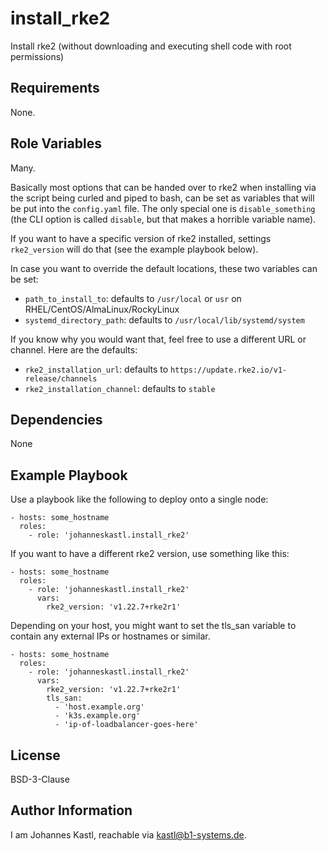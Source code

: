 install_rke2
=========

Install rke2 (without downloading and executing shell code with root permissions)

Requirements
------------

None.

Role Variables
--------------

Many.

Basically most options that can be handed over to rke2 when installing via the script being curled and piped to bash, can be set as variables that will be put into the `config.yaml` file.
The only special one is `disable_something` (the CLI option is called `disable`, but that makes a horrible variable name).

If you want to have a specific version of rke2 installed, settings `rke2_version` will do that (see the example playbook below).

In case you want to override the default locations, these two variables can be set:
- `path_to_install_to`: defaults to `/usr/local` or `usr` on RHEL/CentOS/AlmaLinux/RockyLinux
- `systemd_directory_path`: defaults to `/usr/local/lib/systemd/system`

If you know why you would want that, feel free to use a different URL or channel. Here are the defaults:
- `rke2_installation_url`: defaults to `https://update.rke2.io/v1-release/channels`
- `rke2_installation_channel`: defaults to `stable`

Dependencies
------------

None

Example Playbook
----------------

Use a playbook like the following to deploy onto a single node:

```
- hosts: some_hostname
  roles:
    - role: 'johanneskastl.install_rke2'
```

If you want to have a different rke2 version, use something like this:
```
- hosts: some_hostname
  roles:
    - role: 'johanneskastl.install_rke2'
      vars:
        rke2_version: 'v1.22.7+rke2r1'
```

Depending on your host, you might want to set the tls_san variable to contain any external IPs or hostnames or similar.
```
- hosts: some_hostname
  roles:
    - role: 'johanneskastl.install_rke2'
      vars:
        rke2_version: 'v1.22.7+rke2r1'
        tls_san:
          - 'host.example.org'
          - 'k3s.example.org'
          - 'ip-of-loadbalancer-goes-here'
```

License
-------

BSD-3-Clause

Author Information
------------------

I am Johannes Kastl, reachable via kastl@b1-systems.de.
